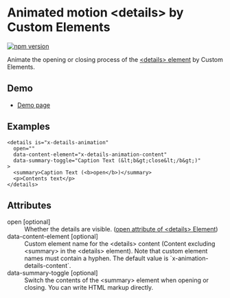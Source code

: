 # Animated motion &lt;details&gt; by Custom Elements

[![npm version](https://badge.fury.io/js/%40saekitominaga%2Fcustomelements-details-animation.svg)](https://badge.fury.io/js/%40saekitominaga%2Fcustomelements-details-animation)

Animate the opening or closing process of the [&lt;details&gt; element](https://html.spec.whatwg.org/multipage/interactive-elements.html#the-details-element) by Custom Elements.

## Demo

- [Demo page](https://saekitominaga.github.io/customelements-details-animation/demo.html)

## Examples

```
<details is="x-details-animation"
  open=""
  data-content-element="x-details-animation-content"
  data-summary-toggle="Caption Text (&lt;b&gt;close&lt;/b&gt;)"
>
  <summary>Caption Text (<b>open</b>)</summary>
  <p>Contents text</p>
</details>
```

## Attributes

<dl>
<dt>open [optional]</dt>
<dd>Whether the details are visible. (<a href="https://html.spec.whatwg.org/multipage/interactive-elements.html#attr-details-open">open attribute of &lt;details&gt; Element</a>)</dd>
<dt>data-content-element [optional]</dt>
<dd>Custom element name for the &lt;details&gt; content (Content excluding &lt;summary&gt; in the &lt;details&gt; element). Note that custom element names must contain a hyphen. The default value is `x-animation-details-content`.</dd>
<dt>data-summary-toggle [optional]</dt>
<dd>Switch the contents of the &lt;summary&gt; element when opening or closing. You can write HTML markup directly.</dd>
</dl>
